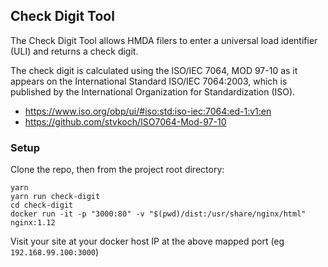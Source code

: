## Check Digit Tool

The Check Digit Tool allows HMDA filers to enter a universal load identifier (ULI) and returns a check digit.

The check digit is calculated using the ISO/IEC 7064, MOD 97-10 as it appears on the International Standard ISO/IEC 7064:2003, which is published by the International Organization for Standardization (ISO).

- https://www.iso.org/obp/ui/#iso:std:iso-iec:7064:ed-1:v1:en
- https://github.com/stvkoch/ISO7064-Mod-97-10

### Setup

Clone the repo, then from the project root directory:

```
yarn
yarn run check-digit
cd check-digit
docker run -it -p "3000:80" -v "$(pwd)/dist:/usr/share/nginx/html" nginx:1.12
```

Visit your site at your docker host IP at the above mapped port (eg `192.168.99.100:3000`)
